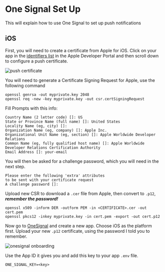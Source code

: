 # One Signal Set Up

This will explain how to use One Signal to set up push notifications

## iOS

First, you will need to create a certificate from Apple for iOS. Click on your app in the [identifiers list](https://developer.apple.com/account/resources/identifiers/list) in the Apple Developer Portal and then scroll down to configure a push certificate.

![push certificate](https://files-2h6hsvm7p.vercel.app)

You will need to generate a Certificate Signing Request for Apple, use the following command

```
openssl genrsa -out myprivate.key 2048
openssl req -new -key myprivate.key -out csr.certSigningRequest
```

Fill Prompts with this info:

```
Country Name (2 letter code) []: US
State or Province Name (full name) []: United States
Locality Name (eg, city) []:
Organization Name (eg, company) []: Apple Inc.
Organizational Unit Name (eg, section) []: Apple Worldwide Developer Relations
Common Name (eg, fully qualified host name) []: Apple Worldwide Developer Relations Certification Authority
Email Address []: your-email
```

You will then be asked for a challenge password, which you will need in the next step.

```
Please enter the following 'extra' attributes
to be sent with your certificate request
A challenge password []:
```

Upload new CSR to download a `.cer` file from Apple, then convert to `.p12`, **_remember the password!_**

```
openssl x509 -inform DER -outform PEM -in <CERTIFICATE>.cer -out cert.pem
openssl pkcs12 -inkey myprivate.key -in cert.pem -export -out cert.p12
```

Now go to [OneSignal](onesignal.com) and create a new app. Choose iOS as the platform first. Upload your new `.p12` certificate, using the password I told you to remember.

![onesignal onboarding](https://files-rb3fdjqiv.vercel.app)

Use the App ID it gives you and add this key to your app `.env` file.

```
ONE_SIGNAL_KEY=<key>
```
